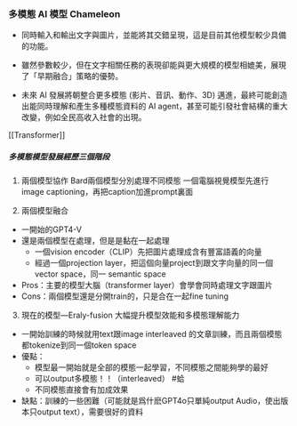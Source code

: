 ### 多模態 AI 模型 Chameleon
- 同時輸入和輸出文字與圖片，並能將其交錯呈現，這是目前其他模型較少具備的功能。
    
- 雖然參數較少，但在文字相關任務的表現卻能與更大規模的模型相媲美，展現了「早期融合」策略的優勢。
    
- 未來 AI 發展將朝整合更多模態 (影片、音訊、動作、3D) 邁進，最終可能創造出能同時理解和產生多種模態資料的 AI agent，甚至可能引發社會結構的重大改變，例如全民高收入社會的出現。

[[Transformer]]

##### 多模態模型發展經歷三個階段

1. 兩個模型協作
	Bard兩個模型分別處理不同模態
	一個電腦視覺模型先進行image captioning，再把caption加進prompt裏面

2. 兩個模型融合
- 一開始的GPT4-V
- 還是兩個模型在處理，但是是黏在一起處理
    - 一個vision encoder（CLIP）先把圖片處理成含有豐富語義的向量
    - 經過一個projection layer，把這個向量project到跟文字向量的同一個vector space，同一 semantic space
- Pros：主要的模型大腦（transformer layer）會學會同時處理文字跟圖片
- Cons：兩個模型還是分開train的，只是合在一起fine tuning

3. 現在的模型—Eraly-fusion
	大幅提升模型效能和多模態理解能力
- 一開始訓練的時候就用text跟image interleaved 的文章訓練，而且兩個模態都tokenize到同一個token space
- 優點：
    - 模型最一開始就是全部的模態一起學習，不同模態之間能夠學的最好
    - 可以output多模態！！（interleaved） #蛤
    - 不同模態直接會有加成效果
- 缺點：訓練的一些困難（可能就是爲什麽GPT4o只單純output Audio，使出版本只output text），需要很好的資料
